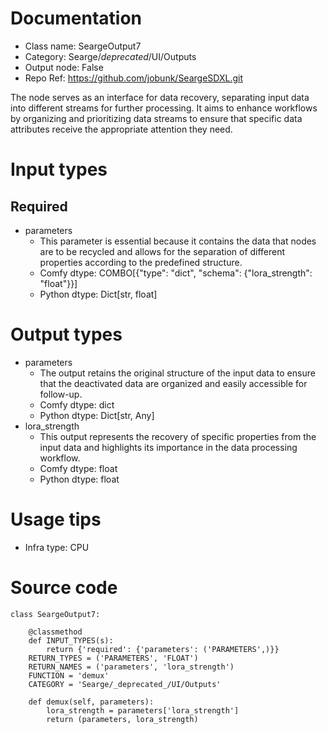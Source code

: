 # Documentation
- Class name: SeargeOutput7
- Category: Searge/_deprecated_/UI/Outputs
- Output node: False
- Repo Ref: https://github.com/jobunk/SeargeSDXL.git

The node serves as an interface for data recovery, separating input data into different streams for further processing. It aims to enhance workflows by organizing and prioritizing data streams to ensure that specific data attributes receive the appropriate attention they need.

# Input types
## Required
- parameters
    - This parameter is essential because it contains the data that nodes are to be recycled and allows for the separation of different properties according to the predefined structure.
    - Comfy dtype: COMBO[{"type": "dict", "schema": {"lora_strength": "float"}}]
    - Python dtype: Dict[str, float]

# Output types
- parameters
    - The output retains the original structure of the input data to ensure that the deactivated data are organized and easily accessible for follow-up.
    - Comfy dtype: dict
    - Python dtype: Dict[str, Any]
- lora_strength
    - This output represents the recovery of specific properties from the input data and highlights its importance in the data processing workflow.
    - Comfy dtype: float
    - Python dtype: float

# Usage tips
- Infra type: CPU

# Source code
```
class SeargeOutput7:

    @classmethod
    def INPUT_TYPES(s):
        return {'required': {'parameters': ('PARAMETERS',)}}
    RETURN_TYPES = ('PARAMETERS', 'FLOAT')
    RETURN_NAMES = ('parameters', 'lora_strength')
    FUNCTION = 'demux'
    CATEGORY = 'Searge/_deprecated_/UI/Outputs'

    def demux(self, parameters):
        lora_strength = parameters['lora_strength']
        return (parameters, lora_strength)
```